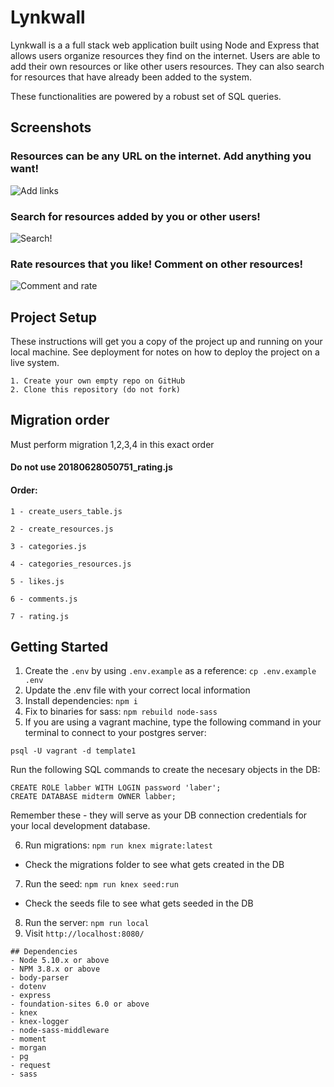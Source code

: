 # Lynkwall
Lynkwall is a a full stack web application built using Node and Express that allows users organize resources they find on the internet. Users are able to add their own resources or like other users resources. They can also search for resources that have already been added to the system. 

These functionalities are powered by a robust set of SQL queries.

## Screenshots

### Resources can be any URL on the internet. Add anything you want!
![Add links](https://i.imgur.com/ZUY6vil.gif)


### Search for resources added by you or other users!
![Search!](https://imgur.com/XN6vU2m.gif)



### Rate resources that you like! Comment on other resources!
![Comment and rate](https://i.imgur.com/6RpXEP6.gif)







## Project Setup


These instructions will get you a copy of the project up and running on your local machine. See deployment for notes on how to deploy the project on a live system.

```
1. Create your own empty repo on GitHub
2. Clone this repository (do not fork)
```
## Migration order
Must perform migration 1,2,3,4 in this exact order

#### **Do not use 20180628050751_rating.js**

#### Order:


`1 - create_users_table.js`

`2 - create_resources.js`

`3 - categories.js`

`4 - categories_resources.js`

`5 - likes.js`

`6 - comments.js`

`7 - rating.js`


## Getting Started

1. Create the `.env` by using `.env.example` as a reference: `cp .env.example .env`
2. Update the .env file with your correct local information
3. Install dependencies: `npm i`
4. Fix to binaries for sass: `npm rebuild node-sass`
5.  If you are using a vagrant machine, type the following command in your terminal to connect to your postgres server:
```
psql -U vagrant -d template1
```
Run the following SQL commands to create the necesary objects in the DB:
```
CREATE ROLE labber WITH LOGIN password 'laber';
CREATE DATABASE midterm OWNER labber;
```
Remember these - they will serve as your DB connection credentials for your local development database.

6. Run migrations: `npm run knex migrate:latest`
  - Check the migrations folder to see what gets created in the DB
7. Run the seed: `npm run knex seed:run`
  - Check the seeds file to see what gets seeded in the DB
8. Run the server: `npm run local`
9. Visit `http://localhost:8080/`
```
## Dependencies
- Node 5.10.x or above
- NPM 3.8.x or above
- body-parser
- dotenv
- express
- foundation-sites 6.0 or above
- knex
- knex-logger
- node-sass-middleware
- moment
- morgan
- pg
- request
- sass

